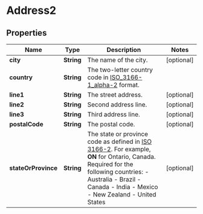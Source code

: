 

# Address2


## Properties

| Name | Type | Description | Notes |
|------------ | ------------- | ------------- | -------------|
|**city** | **String** | The name of the city. |  [optional] |
|**country** | **String** | The two-letter country code in [ISO_3166-1_alpha-2](https://en.wikipedia.org/wiki/ISO_3166-1_alpha-2) format. |  |
|**line1** | **String** | The street address. |  [optional] |
|**line2** | **String** | Second address line. |  [optional] |
|**line3** | **String** | Third address line. |  [optional] |
|**postalCode** | **String** | The postal code. |  [optional] |
|**stateOrProvince** | **String** | The state or province code as defined in [ISO 3166-2](https://www.iso.org/standard/72483.html). For example, **ON** for Ontario, Canada.  Required for the following countries:  - Australia - Brazil - Canada - India - Mexico - New Zealand - United States |  [optional] |



